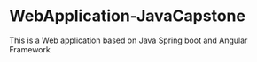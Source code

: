 # WebApplication-JavaCapstone
This is a Web application based on Java Spring boot and Angular Framework
